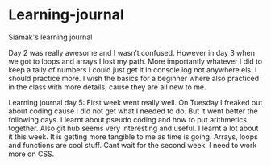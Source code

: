 # Learning-journal
Siamak's learning journal

Day 2 was really awesome and I wasn’t confused. However in day 3 when we got to loops and arrays I lost my path. More importantly whatever I did to keep a tally of numbers I could just get it in console.log not anywhere els.
I should practice more. I wish the basics for a beginner where also practiced in the class with more details, cause they are all new to me.

Learning journal day 5:
First week went really well. On Tuesday I freaked out about coding cause I did not get what I needed to do. But it went better the following days. I learnt about pseudo coding and how to put arithmetics together. Also git hub seems very interesting and useful. I learnt a lot about it this week. It is getting more tangible to me as time is going. Arrays, loops and functions are cool stuff. Cant wait for the second week. I need to work more on CSS. 
